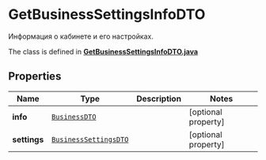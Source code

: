 

# GetBusinessSettingsInfoDTO

Информация о кабинете и его настройках.

The class is defined in **[GetBusinessSettingsInfoDTO.java](../../src/main/java/org/openapitools/model/GetBusinessSettingsInfoDTO.java)**

## Properties

Name | Type | Description | Notes
------------ | ------------- | ------------- | -------------
**info** | [`BusinessDTO`](BusinessDTO.md) |  |  [optional property]
**settings** | [`BusinessSettingsDTO`](BusinessSettingsDTO.md) |  |  [optional property]




